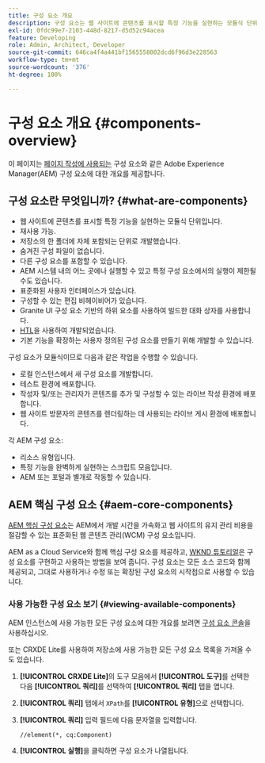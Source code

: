 ```yaml
---
title: 구성 요소 개요
description: 구성 요소는 웹 사이트에 콘텐츠를 표시할 특정 기능을 실현하는 모듈식 단위입니다.
exl-id: 0fdc99e7-2103-448d-8217-d5d52c94acea
feature: Developing
role: Admin, Architect, Developer
source-git-commit: 646ca4f4a441bf1565558002dcd6f96d3e228563
workflow-type: tm+mt
source-wordcount: '376'
ht-degree: 100%

---
```


# 구성 요소 개요 {#components-overview}

이 페이지는 [페이지 작성에 사용되는](/help/sites-cloud/authoring/page-editor/components.md) 구성 요소와 같은 Adobe Experience Manager(AEM) 구성 요소에 대한 개요를 제공합니다.

## 구성 요소란 무엇입니까? {#what-are-components}

* 웹 사이트에 콘텐츠를 표시할 특정 기능을 실현하는 모듈식 단위입니다.
* 재사용 가능.
* 저장소의 한 폴더에 자체 포함되는 단위로 개발했습니다.
* 숨겨진 구성 파일이 없습니다.
* 다른 구성 요소를 포함할 수 있습니다.
* AEM 시스템 내의 어느 곳에나 실행할 수 있고 특정 구성 요소에서의 실행이 제한될 수도 있습니다.
* 표준화된 사용자 인터페이스가 있습니다.
* 구성할 수 있는 편집 비헤이비어가 있습니다.
* Granite UI 구성 요소 기반의 하위 요소를 사용하여 빌드한 대화 상자를 사용합니다.
* [HTL](https://experienceleague.adobe.com/docs/experience-manager-htl/content/overview.html)을 사용하여 개발되었습니다.
* 기본 기능을 확장하는 사용자 정의된 구성 요소를 만들기 위해 개발할 수 있습니다.

구성 요소가 모듈식이므로 다음과 같은 작업을 수행할 수 있습니다.

* 로컬 인스턴스에서 새 구성 요소를 개발합니다.
* 테스트 환경에 배포합니다.
* 작성자 및/또는 관리자가 콘텐츠를 추가 및 구성할 수 있는 라이브 작성 환경에 배포합니다.
* 웹 사이트 방문자의 콘텐츠를 렌더링하는 데 사용되는 라이브 게시 환경에 배포합니다.

각 AEM 구성 요소:

* 리소스 유형입니다.
* 특정 기능을 완벽하게 실현하는 스크립트 모음입니다.
* AEM 또는 포털과 별개로 작동할 수 있습니다.

## AEM 핵심 구성 요소 {#aem-core-components}

[AEM 핵심 구성 요소](https://experienceleague.adobe.com/docs/experience-manager-core-components/using/introduction.html)는 AEM에서 개발 시간을 가속화고 웹 사이트의 유지 관리 비용을 절감할 수 있는 표준화된 웹 콘텐츠 관리(WCM) 구성 요소입니다.

AEM as a Cloud Service와 함께 핵심 구성 요소를 제공하고, [WKND 튜토리얼](/help/implementing/developing/introduction/develop-wknd-tutorial.md)은 구성 요소를 구현하고 사용하는 방법을 보여 줍니다. 구성 요소는 모든 소스 코드와 함께 제공되고, 그대로 사용하거나 수정 또는 확장된 구성 요소의 시작점으로 사용할 수 있습니다.

### 사용 가능한 구성 요소 보기 {#viewing-available-components}

AEM 인스턴스에 사용 가능한 모든 구성 요소에 대한 개요를 보려면 [구성 요소 콘솔](/help/sites-cloud/authoring/components-console.md)을 사용하십시오.

또는 CRXDE Lite를 사용하여 저장소에 사용 가능한 모든 구성 요소 목록을 가져올 수도 있습니다.

1. **[!UICONTROL CRXDE Lite]**&#x200B;의 도구 모음에서 **[!UICONTROL 도구]**&#x200B;를 선택한 다음 **[!UICONTROL 쿼리]**&#x200B;를 선택하여 **[!UICONTROL 쿼리]** 탭을 엽니다.

1. **[!UICONTROL 쿼리]** 탭에서 `XPath`를 **[!UICONTROL 유형]**&#x200B;으로 선택합니다.

1. **[!UICONTROL 쿼리]** 입력 필드에 다음 문자열을 입력합니다.

   `//element(*, cq:Component)`

1. **[!UICONTROL 실행]**&#x200B;을 클릭하면 구성 요소가 나열됩니다.
